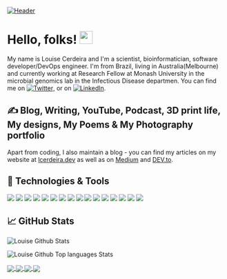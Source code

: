 <!-- More info, tips and tricks for making GitHub Profile README can be found in my article at https://towardsdatascience.com/build-a-stunning-readme-for-your-github-profile-9b80434fe5d7 -->

[![Header](https://raw.githubusercontent.com/lcerdeira/lcerdeira/readme_header.png "Header")](https://lcerdeira.github.io/portfolio/)

# Hello, folks! <img src="https://raw.githubusercontent.com/lcerdeira/lcerdeira/wave.gif" width="30px">

My name is Louise Cerdeira and I'm a scientist, bioinformatician, software developer/DevOps engineer. I'm from Brazil, living in Australia(Melbourne) and currently working at Research Fellow at Monash University in the microbial genomics lab in the Infectious Disease departmen. You can find me on [![Twitter][1.2]][1],  or on [![LinkedIn][3.2]][3].

## &#x270d; Blog, Writing, YouTube, Podcast, 3D print life, My designs, My Poems & My Photography portfolio

Apart from coding, I also maintain a blog - you can find my articles on my website at [lcerdeira.dev](https://lcerdeira.github.io/portfolio/) as well as on [Medium](https://medium.com/@lcerdeira) and [DEV.to](https://dev.to/lcerdeira).

## 🔧 Technologies & Tools
![](https://img.shields.io/badge/OS-Linux-informational?style=flat&logo=linux&logoColor=white&color=2bbc8a)
![](https://img.shields.io/badge/Editor-IntelliJ_IDEA-informational?style=flat&logo=intellij-idea&logoColor=white&color=2bbc8a)
![](https://img.shields.io/badge/Code-Python-informational?style=flat&logo=python&logoColor=white&color=2bbc8a)
![](https://img.shields.io/badge/Code-JavaScript-informational?style=flat&logo=javascript&logoColor=white&color=2bbc8a)
![](https://img.shields.io/badge/Code-Golang-informational?style=flat&logo=go&logoColor=white&color=2bbc8a)
![](https://img.shields.io/badge/Code-Make-informational?style=flat&logo=cmake&logoColor=white&color=2bbc8a)
![](https://img.shields.io/badge/Code-Vue-informational?style=flat&logo=vue.js&logoColor=white&color=2bbc8a)
![](https://img.shields.io/badge/Code-React-informational?style=flat&logo=vue.js&logoColor=white&color=2bbc8a)
![](https://img.shields.io/badge/Code-Angular-informational?style=flat&logo=vue.js&logoColor=white&color=2bbc8a)
![](https://img.shields.io/badge/Code-MongoDB-informational?style=flat&logo=vue.js&logoColor=white&color=2bbc8a)
![](https://img.shields.io/badge/Shell-Bash-informational?style=flat&logo=gnu-bash&logoColor=white&color=2bbc8a)
![](https://img.shields.io/badge/Tools-PostgreSQL-informational?style=flat&logo=postgresql&logoColor=white&color=2bbc8a)
![](https://img.shields.io/badge/Tools-Docker-informational?style=flat&logo=docker&logoColor=white&color=2bbc8a)
![](https://img.shields.io/badge/Tools-Kubernetes-informational?style=flat&logo=kubernetes&logoColor=white&color=2bbc8a)
![](https://img.shields.io/badge/Tools-Red_Hat_OpenShift-informational?style=flat&logo=red-hat-open-shift&logoColor=white&color=2bbc8a)
![](https://img.shields.io/badge/Cloud-Digital_Ocean-informational?style=flat&logo=digitalocean&logoColor=white&color=2bbc8a)

## &#x1f4c8; GitHub Stats
![Louise Github Stats](https://github-readme-stats.vercel.app/api?username=stephenajulu&show_icons=true&theme=radical)

![Louise Github Top languages Stats]("https://github-readme-stats.vercel.app/api/top-langs/?username=stephenajulu&show_icons=true&theme=radical)

<a href="https://github.com/lcerdeira/TyphiNET">
  <img align="center" src="https://github-readme-stats.vercel.app/api/pin/?username=lcerdeira&repo=TyphiNET&title_color=ffffff&text_color=c9cacc&icon_color=2bbc8a&bg_color=1d1f21" />
</a>
<bc>

<a href="https://github.com/lcerdeira/Kleborate_viz">
  <img align="center" src="https://github-readme-stats.vercel.app/api/pin/?username=lcerdeira&repo=Kleborate_viz&title_color=ffffff&text_color=c9cacc&icon_color=2bbc8a&bg_color=1d1f21" />
</a>
<bc>
<a href="https://github.com/lcerdeira/webscrap_covid">
  <img align="center" src="https://github-readme-stats.vercel.app/api/pin/?username=lcerdeira&repo=webscrap_covid&title_color=ffffff&text_color=c9cacc&icon_color=2bbc8a&bg_color=1d1f21" />
</a>
<bc>
<a href="https://github.com/lcerdeira/Trycycler">
  <img align="center" src="https://github-readme-stats.vercel.app/api/pin/?username=lcerdeira&repo=Trycycler&title_color=ffffff&text_color=c9cacc&icon_color=2bbc8a&bg_color=1d1f21" />
</a>


<!-- links to social media icons -->

<!-- icons with padding -->

[1.1]: http://i.imgur.com/tXSoThF.png (twitter icon with padding)
[2.1]: http://i.imgur.com/0o48UoR.png (github icon with padding)

<!-- icons without padding -->

[1.2]: http://i.imgur.com/wWzX9uB.png (twitter icon without padding)
[2.2]: http://i.imgur.com/9I6NRUm.png (github icon without padding)
[3.2]: https://raw.githubusercontent.com/lcerdeira/lcerdeira/linkedin-3-16.png (LinkedIn icon without padding)


<!-- links to your social media accounts -->

[1]: https://twitter.com/lcerdeira
[2]: https://github.com/lcerdeira
[3]: https://www.linkedin.com/in/louisecerdeira


<!-- Resources -->
<!-- Icons: https://simpleicons.org/ -->
<!-- GitHub Stats: https://github.com/anuraghazra/github-readme-stats -->
<!-- Emojis: https://emojipedia.org/emoji/ -->
<!-- HTML Emojis: https://www.fileformat.info/index.htm -->
<!-- Shields: https://shields.io/ -->
<!-- Awesome GitHub Profile README: https://github.com/abhisheknaiidu/awesome-github-profile-readme -->
